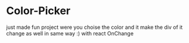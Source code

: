 # Color-Picker
just made fun project were you choise the color and it make the div of it change as well in same way :) with react OnChange
